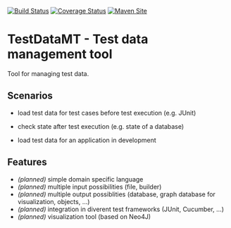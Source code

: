[![Build Status](https://travis-ci.com/Befrish/testdatamt.svg?branch=master)](https://travis-ci.com/Befrish/testdatamt)
[![Coverage Status](https://coveralls.io/repos/github/Befrish/testdatamt/badge.svg?branch=master)](https://coveralls.io/github/Befrish/testdatamt?branch=master)
[![Maven Site](https://img.shields.io/badge/documentation-dev-darkgray.svg)](https://befrish.github.io/testdatamt)

# TestDataMT - Test data management tool

Tool for managing test data.

## Scenarios

* load test data for test cases before test execution (e.g. JUnit)
* check state after test execution (e.g. state of a database)


* load test data for an application in development

## Features
* _(planned)_ simple domain specific language
* _(planned)_ multiple input possibilities (file, builder)
* _(planned)_ multiple output possiblities (database, graph database for visualization, objects, ...)
* _(planned)_ integration in diverent test frameworks (JUnit, Cucumber, ...)
* _(planned)_ visualization tool (based on Neo4J)
